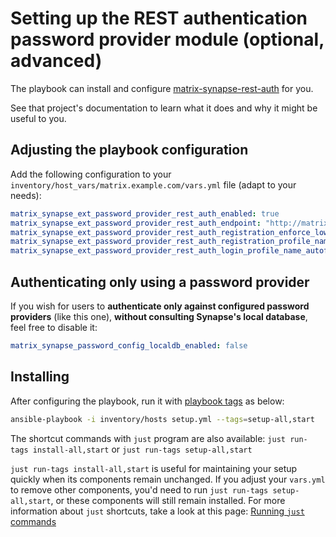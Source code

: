 # Setting up the REST authentication password provider module (optional, advanced)

The playbook can install and configure [matrix-synapse-rest-auth](https://github.com/ma1uta/matrix-synapse-rest-password-provider) for you.

See that project's documentation to learn what it does and why it might be useful to you.

## Adjusting the playbook configuration

Add the following configuration to your `inventory/host_vars/matrix.example.com/vars.yml` file (adapt to your needs):

```yaml
matrix_synapse_ext_password_provider_rest_auth_enabled: true
matrix_synapse_ext_password_provider_rest_auth_endpoint: "http://matrix-ma1sd:8090"
matrix_synapse_ext_password_provider_rest_auth_registration_enforce_lowercase: false
matrix_synapse_ext_password_provider_rest_auth_registration_profile_name_autofill: true
matrix_synapse_ext_password_provider_rest_auth_login_profile_name_autofill: false
```

## Authenticating only using a password provider

If you wish for users to **authenticate only against configured password providers** (like this one), **without consulting Synapse's local database**, feel free to disable it:

```yaml
matrix_synapse_password_config_localdb_enabled: false
```

## Installing

After configuring the playbook, run it with [playbook tags](playbook-tags.md) as below:

<!-- NOTE: let this conservative command run (instead of install-all) to make it clear that failure of the command means something is clearly broken. -->
```sh
ansible-playbook -i inventory/hosts setup.yml --tags=setup-all,start
```

The shortcut commands with `just` program are also available: `just run-tags install-all,start` or `just run-tags setup-all,start`

`just run-tags install-all,start` is useful for maintaining your setup quickly when its components remain unchanged. If you adjust your `vars.yml` to remove other components, you'd need to run `just run-tags setup-all,start`, or these components will still remain installed. For more information about `just` shortcuts, take a look at this page: [Running `just` commands](just.md)
